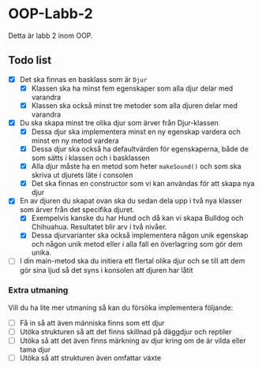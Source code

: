 # OOP-Labb-2

Detta är labb 2 inom OOP.

## Todo list
- [x]  Det ska finnas en basklass som är `Djur`
    - [x]  Klassen ska ha minst fem egenskaper som alla djur delar med varandra
    - [x]  Klassen ska också minst tre metoder som alla djuren delar med varandra
- [x]  Du ska skapa minst tre olika djur som ärver från Djur-klassen
    - [x]  Dessa djur ska implementera minst en ny egenskap vardera och minst en ny metod vardera
    - [x]  Dessa djur ska också ha defaultvärden för egenskaperna, både de som sätts i klassen och i basklassen
    - [x]  Alla djur måste ha en metod som heter `makeSound()` och som ska skriva ut djurets läte i consolen
    - [x]  Det ska finnas en constructor som vi kan användas för att skapa nya djur
- [x]  En av djuren du skapat ovan ska du sedan dela upp i två nya klasser som ärver från det specifika djuret.
    - [x]  Exempelvis kanske du har Hund och då kan vi skapa Bulldog och Chihuahua. Resultatet blir arv i två nivåer.
    - [x]  Dessa djurvarianter ska också implementera någon unik egenskap och någon unik metod eller i alla fall en överlagring som gör dem unika.
- [ ]  I din main-metod ska du initiera ett flertal olika djur och se till att dem gör sina ljud så det syns i konsolen att djuren har låtit

### Extra utmaning

Vill du ha lite mer utmaning så kan du försöka implementera följande:

- [ ]  Få in så att även människa finns som ett djur
- [ ]  Utöka strukturen så att det finns skillnad på däggdjur och reptiler
- [ ]  Utöka så att det även finns märkning av djur kring om de är vilda eller tama djur
- [ ]  Utöka så att strukturen även omfattar växte
